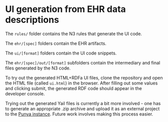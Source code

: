 # UI generation from EHR data descriptions

The `rules/` folder contains the N3 rules that generate the UI code.

The `ehr/[spec]` folders contain the EHR artifacts. 

The `ui/[format]` folders contain the UI code snippets.

The `ehr/[spec]/out/[format]` subfolders contain the intermediary and final files generated by the N3 code. 

To try out the generated HTML+RDFa UI files, clone the repository and open the HTML file (called `ui.html`) in the browser. After filling out some values and clicking submit, the generated RDF code should appear in the developer console.

Trying out the generated Yail files is currently a bit more involved - one has to generate an appropriate .zip archive and upload it as an external project to the [Punya instance](punya.appinventor.mit.edu/). Future work involves making this process easier.
